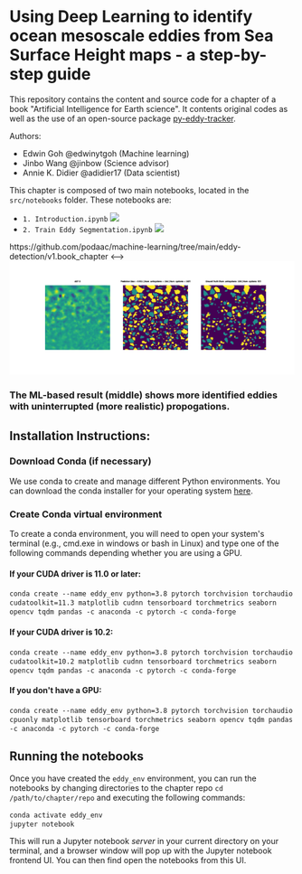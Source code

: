 # Using Deep Learning to identify ocean mesoscale eddies from Sea Surface Height maps - a step-by-step guide


This repository contains the content and source code for a chapter of a book "Artificial Intelligence for Earth science". It contents original codes as well as the use of an open-source package [py-eddy-tracker](https://py-eddy-tracker.readthedocs.io/en/stable/).

Authors: 

-  Edwin Goh @edwinytgoh (Machine learning)
-  Jinbo Wang @jinbow (Science advisor)
-  Annie K. Didier @adidier17 (Data scientist)

This chapter is composed of two main notebooks, located in the `src/notebooks` folder. These notebooks are:

- `1. Introduction.ipynb` <a href="https://colab.research.google.com/github/podaac/machine-learning/blob/main/eddy-detection/v1.book_chapter/src/notebooks/1. Introduction.ipynb"><img src="https://colab.research.google.com/assets/colab-badge.svg" height=14></a> 
- `2. Train Eddy Segmentation.ipynb` <a href="https://colab.research.google.com/github/podaac/machine-learning/blob/main/eddy-detection/v1.book_chapter/src/notebooks/2. Train Eddy Segmentation.ipynb"><img src="https://colab.research.google.com/assets/colab-badge.svg" height=14></a> 
<!--> https://github.com/podaac/machine-learning/tree/main/eddy-detection/v1.book_chapter <-->


<img src="src/notebooks/val_predictions.gif">

### The ML-based result (middle) shows more identified eddies with uninterrupted (more realistic) propogations. 

## Installation Instructions:
### Download Conda (if necessary)
We use conda to create and manage different Python environments. You can download the conda installer for your operating system [here](https://docs.conda.io/projects/conda/en/latest/user-guide/install/download.html).


### Create Conda virtual environment
To create a conda environment, you will need to open your system's terminal (e.g., cmd.exe in windows or bash in Linux) and type one of the following commands depending whether you are using a GPU. 

#### If your CUDA driver is 11.0 or later:
```
conda create --name eddy_env python=3.8 pytorch torchvision torchaudio cudatoolkit=11.3 matplotlib cudnn tensorboard torchmetrics seaborn opencv tqdm pandas -c anaconda -c pytorch -c conda-forge
```

#### If your CUDA driver is 10.2:
```
conda create --name eddy_env python=3.8 pytorch torchvision torchaudio cudatoolkit=10.2 matplotlib cudnn tensorboard torchmetrics seaborn opencv tqdm pandas -c anaconda -c pytorch -c conda-forge
```

#### If you don't have a GPU:
```
conda create --name eddy_env python=3.8 pytorch torchvision torchaudio cpuonly matplotlib tensorboard torchmetrics seaborn opencv tqdm pandas -c anaconda -c pytorch -c conda-forge
```

## Running the notebooks
Once you have created the `eddy_env` environment, you can run the notebooks by changing directories to the chapter repo `cd /path/to/chapter/repo` and executing the following commands:

```
conda activate eddy_env
jupyter notebook
```

This will run a Jupyter notebook _server_ in your current directory on your terminal, and a browser window will pop up with the Jupyter notebook frontend UI. You can then find open the notebooks from this UI.
